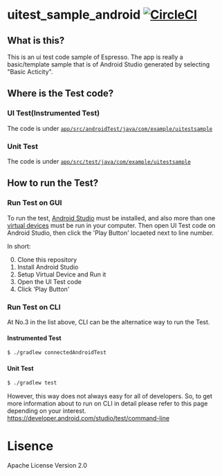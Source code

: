 # uitest_sample_android [![CircleCI](https://circleci.com/gh/ryoyakawai/uitest_sample_android.svg?style=svg)](https://circleci.com/gh/ryoyakawai/uitest_sample_android)

## What is this?
This is an ui test code sample of Espresso. The app is really a basic/template sample that is of Android Studio generated by selecting "Basic Acticity".

## Where is the Test code?
### UI Test(Instrumented Test)
The code is under [`app/src/androidTest/java/com/example/uitestsample`](https://github.com/ryoyakawai/uitest_sample_android/tree/master/app/src/androidTest/java/com/example/uitestsample)

### Unit Test
The code is under [`app/src/test/java/com/example/uitestsample`](https://github.com/ryoyakawai/uitest_sample_android/tree/master/app/src/test/java/com/example/uitestsample)


## How to run the Test?
### Run Test on GUI
To run the test, [Android Studio](https://developer.android.com/studio/?gclid=CjwKCAiA2fjjBRAjEiwAuewS_Qic_WfLbq49nTdKWgEEP3SPan7JaZQ3tbHTrlhQ56m__S-lL7GmwhoCINAQAvD_BwE) must be installed, and also more than one [virtual devices](https://developer.android.com/studio/run/managing-avds) must be run in your computer.
Then open UI Test code on Android Studio, then click the 'Play Button' locaeted next to line number.

In short:

0. Clone this repository
1. Install Android Studio
2. Setup Virtual Device and Run it
3. Open the UI Test code
4. Click 'Play Button'

### Run Test on CLI
At No.3 in the list above, CLI can be the alternatice way to run the Test.

#### Instrumented Test
```bash
$ ./gradlew connectedAndroidTest
```
#### Unit Test
```bash
$ ./gradlew test
```

However, this way does not always easy for all of developers. So, to get more information about to run on CLI in detail please refer to this page depending on your interest.
https://developer.android.com/studio/test/command-line

# Lisence
Apache License Version 2.0
